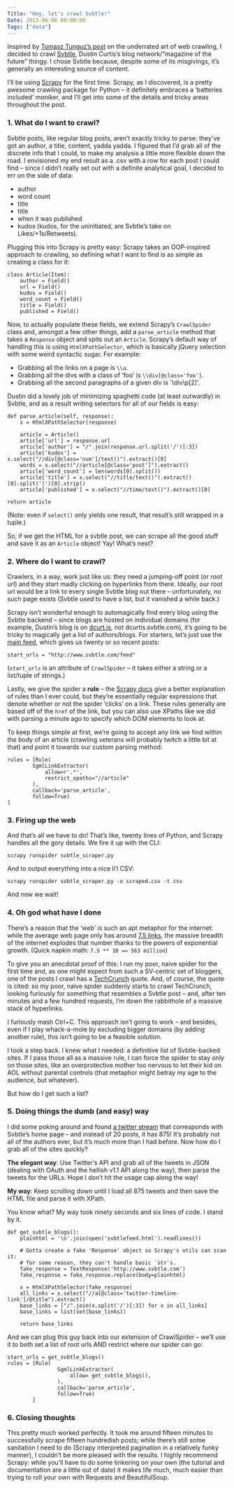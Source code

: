 ```yaml
---
Title: "Hey, let's crawl Svbtle!"
Date: 2013-06-06 00:00:00
Tags: ["data"]
---
```


<p>Inspired by <a href="http://tomtunguz.com/crawling-the-most-
under-rated-hack">Tomasz Tunguz’s post</a> on the underrated art of web crawling, I decided to crawl
<a href="http://www.svbtle.com">Svbtle</a>, Dustin Curtis’s blog network/“magazine of the
future” thingy. I chose Svbtle because, despite some of its misgivings, it’s
generally an interesting source of content.</p>


<p>I’ll be using <a href="http://scrapy.org">Scrapy</a> for the first time. Scrapy, as I
discovered, is a pretty awesome crawling package for Python – it definitely
embraces a ‘batteries included’ moniker, and I’ll get into some of the details
and tricky areas throughout the post.</p>


<h3 id="1-what-do-i-want-to-crawl">1. What do I want to crawl?</h3>


<p>Svbtle posts, like regular blog posts, aren’t exactly tricky to parse: they’ve
got an author, a title, content, yadda yadda. I figured that I’d grab all of
the discrete info that I could, to make my analysis a little more flexible
down the road. I envisioned my end result as a .csv with a row for each post I
could find – since I didn’t really set out with a definite analytical goal, I
decided to err on the side of data:</p>


<ul>
<li>author</li>
<li>word count</li>
<li>title</li>
<li>title</li>
<li>when it was published</li>
<li>kudos (kudos, for the uninitiated, are Svbtle’s take on Likes/+1s/Retweets).</li>
</ul>


<p>Plugging this into Scrapy is pretty easy: Scrapy takes an OOP-inspired
approach to crawling, so defining what I want to find is as simple as creating
a class for it:</p>


<pre><code>class Article(Item):
    author = Field()
    url = Field()
    kudos = Field()
    word_count = Field()
    title = Field()
    published = Field()
</code></pre>


<p>Now, to actually populate these fields, we extend Scrapy’s <code>CrawlSpider</code> class
and, amongst a few other things, add a <code>parse_article</code> method that takes a
<code>Response</code> object and spits out an <code>Article</code>. Scrapy’s default way of handling
this is using <code>HtmlXPathSelector</code>, which is basically jQuery selection with
some weird syntactic sugar. For example:</p>


<ul>
<li>Grabbing all the links on a page is <code>\\a</code>.</li>
<li>Grabbing all the divs with a class of ‘foo’ is <code>\\div[@class='foo']</code>.</li>
<li>Grabbing all the second paragraphs of a given div is `\div\p[2]‘.</li>
</ul>


<p>Dustin did a lovely job of minimizing spaghetti code (at least outwardly) in
Svbtle, and as a result writing selectors for all of our fields is easy:</p>


<pre><code>def parse_article(self, response):
    x = HtmlXPathSelector(response)

    article = Article()
    article['url'] = response.url
    article['author'] = "/".join(response.url.split('/')[:3])
    article['kudos'] = x.select("//div[@class='num']/text()").extract()[0]
    words = x.select("//article[@class='post']").extract()
    article['word_count'] = len(words[0].split())
    article['title'] = x.select("//title/text()").extract()[0].split('|')[0].strip()
    article['published'] = x.select("//time/text()").extract()[0]

return article
</code></pre>


<p>(Note: even if <code>select()</code> only yields one result, that result’s still wrapped
in a tuple.)</p>


<p>So, if we get the HTML for a svbtle post, we can scrape all the good stuff and
save it as an <code>Article</code> object! Yay! What’s next?</p>


<h3 id="2-where-do-i-want-to-crawl">2. Where do I want to crawl?</h3>


<p>Crawlers, in a way, work just like us: they need a jumping-off point (or <em>root
url</em>) and they start madly clicking on hyperlinks from there. Ideally, our
root url would be a link to every single Svbtle blog out there –
unfortunately, no such page exists (Svbtle <em>used</em> to have a list, but it
vanished a while back.)</p>


<p>Scrapy isn’t wonderful enough to automagically find every blog using the
Svbtle backend – since blogs are hosted on individual domains (for example,
Dustin’s blog is on <a href="http://dcurt.is">dcurt.is</a>, not dcurtis.svbtle.com), it’s
going to be tricky to magically get a list of authors/blogs. For starters,
let’s just use the <a href="http://svbtle.com/feed">main feed</a>, which gives us twenty
or so recent posts:</p>


<pre><code>start_urls = "http://www.svbtle.com/feed"
</code></pre>


<p>(<code>start_urls</code> is an attribute of <code>CrawlSpider</code> – it takes either a string or
a list/tuple of strings.)</p>


<p>Lastly, we give the spider a <strong>rule</strong> – the <a href="http://doc.scrapy.org/en/latest/topics/spiders.html#crawling-rules">Scrapy
docs</a> give
a better explanation of rules than I ever could, but they’re essentially
regular expressions that denote whether or not the spider ‘clicks’ on a link.
These rules generally are based off of the <code>href</code> of the link, but you can
also use XPaths like we did with parsing a minute ago to specify which DOM
elements to look at.</p>


<p>To keep things simple at first, we’re going to accept any link we find within
the body of an article (crawling veterans will probably twitch a little bit at
that) and point it towards our custom parsing method:</p>


<pre><code>rules = [Rule(
        SgmlLinkExtractor(
            allow=r'.*',
            restrict_xpaths="//article"
        ), 
        callback='parse_article', 
        follow=True)
]
</code></pre>


<h3 id="3-firing-up-the-web">3. Firing up the web</h3>


<p>And that’s all we have to do! That’s like, twenty lines of Python, and Scrapy
handles all the gory details. We fire it up with the CLI:</p>


<pre><code>scrapy runspider svbtle_scraper.py
</code></pre>


<p>And to output everything into a nice li’l CSV:</p>


<pre><code>scrapy runspider svbtle_scraper.py -o scraped.csv -t csv
</code></pre>


<p>And now we wait!</p>


<h3 id="4-oh-god-what-have-i-done">4. Oh god what have I done</h3>


<p>There’s a reason that the ‘web’ is such an apt metaphor for the internet:
while the average web page only has around <a href="http://wwwold.iit.cnr.i
t/staff/marco.pellegrini/papiri/www015-pellegrini.pdf">7.5 links</a>, the massive breadth of
the internet explodes that number thanks to the powers of exponential growth.
(Quick napkin math: <code>7.5 ** 10 == 563 million</code>)</p>


<p>To give you an anecdotal proof of this: I run my poor, naive spider for the
first time and, as one might expect from such a SV-centric set of bloggers,
one of the posts I crawl has a <a href="http://www.techcrunch.com">TechCrunch</a> quote.
And, of course, the quote is cited: so my poor, naive spider suddenly starts
to crawl TechCrunch, looking furiously for something that resembles a Svbtle
post – and, after ten minutes and a few hundred requests, I’m down the
rabbithole of a massive stack of hyperlinks.</p>


<p>I furiously mash Ctrl+C. This approach isn’t going to work – and besides,
even if I play whack-a-mole by excluding bigger domains (by adding another
rule), this isn’t going to be a feasible solution.</p>


<p>I took a step back. I knew what I needed: a definitive list of Svbtle-backed
sites. If I pass those all as a massive rule, I can force the spider to stay
only on those sites, like an overprotective mother too nervous to let their
kid on AOL without parental controls (that metaphor might betray my age to the
audience, but whatever).</p>


<p>But how do I get such a list?</p>


<h3 id="5-doing-things-the-dumb-and-easy-way">5. Doing things the dumb (and easy) way</h3>


<p>I did some poking around and found <a href="https://twitter.com/svbtlefeed">a twitter
stream</a> that corresponds with Svbtle’s home
page – and instead of 20 posts, it has 875! It’s probably not all of the
authors ever, but it’s much more than I had before. Now how do I grab all of
the sites quickly?</p>


<p><strong>The elegant way</strong>: Use Twitter’s API and grab all of the tweets in JSON (dealing with OAuth and the hellish v1.1 API along the way), then parse the tweets for the URLs. Hope I don’t hit the usage cap along the way!</p>


<p><strong>My way</strong>: Keep scrolling down until I load all 875 tweets and then save the HTML file and parse it with XPath.</p>


<p>You know what? My way took ninety seconds and six lines of code. I stand by
it.</p>


<pre><code>def get_svbtle_blogs():
    plainhtml = '\n'.join(open('svbtlefeed.html').readlines())

    # Gotta create a fake 'Response' object so Scrapy's utils can scan it:
    # for some reason, they can't handle basic `str`s.
    fake_response = TextResponse('http://www.svbtle.com')
    fake_response = fake_response.replace(body=plainhtml)

    x = HtmlXPathSelector(fake_response)
    all_links = x.select("//a[@class='twitter-timeline-link']/@title").extract()
    base_links = ["/".join(x.split('/')[:3]) for x in all_links]
    base_links = list(set(base_links))

    return base_links
</code></pre>


<p>And we can plug this guy back into our extension of CrawlSpider – we’ll use
it to both set a list of root urls AND restrict where our spider can go:</p>


<pre><code>start_urls = get_svbtle_blogs()
rules = [Rule(
                SgmlLinkExtractor(
                    allow= get_svbtle_blogs(),
                ), 
                callback='parse_article', 
                follow=True)
        ]
</code></pre>


<h3 id="6-closing-thoughts">6. Closing thoughts</h3>


<p>This pretty much worked perfectly. It took me around fifteen minutes to
successfully scrape fifteen hundredish posts; while there’s still some
sanitation I need to do (Scrapy interpreted pagination in a relatively funky
manner), I couldn’t be more pleased with the results. I highly recommend
Scrapy: while you’ll have to do some tinkering on your own (the tutorial and
documentation are a little out of date) it makes life much, much easier than
trying to roll your own with Requests and BeautifulSoup.</p>
	